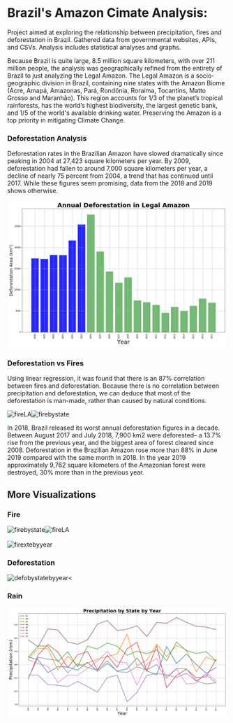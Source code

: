 # Brazil's Amazon Cimate Analysis:

Project aimed at exploring the relationship between precipitation, fires and deforestation in Brazil. Gathered data from governmental websites, APIs, and CSVs. Analysis includes statistical analyses and graphs.

Because Brazil is quite large, 8.5 million square kilometers, with over 211 million people, the analysis was geographically refined from the entirety of Brazil to just analyzing the Legal Amazon. 
The Legal Amazon is a socio-geographic division in Brazil, containing nine states with the Amazon Biome (Acre, Amapá, Amazonas, Pará, Rondônia, Roraima, Tocantins, Matto Grosso and Maranhão). This region accounts for 1/3 of the planet’s tropical rainforests, has the world’s highest biodiversity, the largest genetic bank, and 1/5 of the world's available drinking water. Preserving the Amazon is a top priority in mitigating Climate Change.

### Deforestation Analysis

Deforestation rates in the Brazilian Amazon have slowed dramatically since peaking in 2004 at 27,423 square kilometers per year. By 2009, deforestation had fallen to around 7,000 square kilometers per year, a decline of nearly 75 percent from 2004, a trend that has continued until 2017. While these figures seem promising, data from the 2018 and 2019 shows otherwise.

![](/output_data/images/defor_year.png)


### Deforestation vs Fires

Using linear regression, it was found that there is an 87% correlation between fires and deforestation. Because there is no correlation between precipitation and deforestation, we can deduce that most of the deforestation is man-made, rather than caused by natural conditions.

<div><img src="https://github.com/jCosta16/brazil-climate-analysis/blob/master/output_data/images/fire_defo_state.png" alt="fireLA" width="50%"/><img src="https://github.com/jCosta16/brazil-climate-analysis/blob/master/output_data/images/lr_fire_defo_state.png" alt="firebystate" width="50%"/></div>


In 2018, Brazil released its worst annual deforestation figures in a decade. Between August 2017 and July 2018, 7,900 km2 were deforested– a 13.7% rise from the previous year, and the biggest area of forest cleared since 2008. Deforestation in the Brazilian Amazon rose more than 88% in June 2019 compared with the same month in 2018. In the year 2019 approximately 9,762 square kilometers of the Amazonian forest were destroyed, 30% more than in the previous year.

## More Visualizations
### Fire
<div><img src="https://github.com/jCosta16/brazil-climate-analysis/blob/master/output_data/images/Fires_by_state.png" alt="firebystate" width="50%"/><img src="https://github.com/jCosta16/brazil-climate-analysis/blob/master/output_data/images/fires_legalAmazon.png" alt="fireLA" width="50%"/></div>
<br>
<div><img src="https://github.com/jCosta16/brazil-climate-analysis/blob/master/output_data/images/fire_state_year.png" alt="firextebyyear"/>
  </div>

### Deforestation

<div><img src="https://github.com/jCosta16/brazil-climate-analysis/blob/master/output_data/images/def_state_year.png" alt="defobystatebyyear"/><
  </div>

### Rain

![](/output_data/images/rain_state_year.png)


